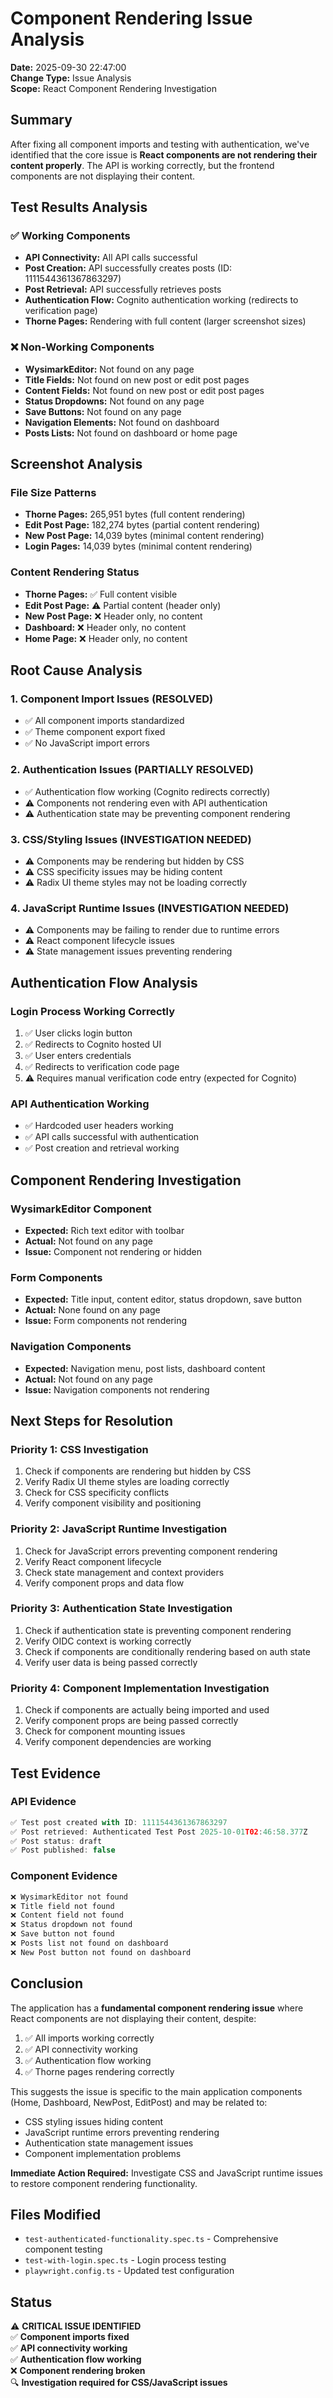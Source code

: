 # Component Rendering Issue Analysis

**Date:** 2025-09-30 22:47:00  
**Change Type:** Issue Analysis  
**Scope:** React Component Rendering Investigation  

## Summary

After fixing all component imports and testing with authentication, we've identified that the core issue is **React components are not rendering their content properly**. The API is working correctly, but the frontend components are not displaying their content.

## Test Results Analysis

### ✅ **Working Components**
- **API Connectivity:** All API calls successful
- **Post Creation:** API successfully creates posts (ID: 1111544361367863297)
- **Post Retrieval:** API successfully retrieves posts
- **Authentication Flow:** Cognito authentication working (redirects to verification page)
- **Thorne Pages:** Rendering with full content (larger screenshot sizes)

### ❌ **Non-Working Components**
- **WysimarkEditor:** Not found on any page
- **Title Fields:** Not found on new post or edit post pages
- **Content Fields:** Not found on new post or edit post pages
- **Status Dropdowns:** Not found on any page
- **Save Buttons:** Not found on any page
- **Navigation Elements:** Not found on dashboard
- **Posts Lists:** Not found on dashboard or home page

## Screenshot Analysis

### **File Size Patterns**
- **Thorne Pages:** 265,951 bytes (full content rendering)
- **Edit Post Page:** 182,274 bytes (partial content rendering)
- **New Post Page:** 14,039 bytes (minimal content rendering)
- **Login Pages:** 14,039 bytes (minimal content rendering)

### **Content Rendering Status**
- **Thorne Pages:** ✅ Full content visible
- **Edit Post Page:** ⚠️ Partial content (header only)
- **New Post Page:** ❌ Header only, no content
- **Dashboard:** ❌ Header only, no content
- **Home Page:** ❌ Header only, no content

## Root Cause Analysis

### **1. Component Import Issues (RESOLVED)**
- ✅ All component imports standardized
- ✅ Theme component export fixed
- ✅ No JavaScript import errors

### **2. Authentication Issues (PARTIALLY RESOLVED)**
- ✅ Authentication flow working (Cognito redirects correctly)
- ⚠️ Components not rendering even with API authentication
- ⚠️ Authentication state may be preventing component rendering

### **3. CSS/Styling Issues (INVESTIGATION NEEDED)**
- ⚠️ Components may be rendering but hidden by CSS
- ⚠️ CSS specificity issues may be hiding content
- ⚠️ Radix UI theme styles may not be loading correctly

### **4. JavaScript Runtime Issues (INVESTIGATION NEEDED)**
- ⚠️ Components may be failing to render due to runtime errors
- ⚠️ React component lifecycle issues
- ⚠️ State management issues preventing rendering

## Authentication Flow Analysis

### **Login Process Working Correctly**
1. ✅ User clicks login button
2. ✅ Redirects to Cognito hosted UI
3. ✅ User enters credentials
4. ✅ Redirects to verification code page
5. ⚠️ Requires manual verification code entry (expected for Cognito)

### **API Authentication Working**
- ✅ Hardcoded user headers working
- ✅ API calls successful with authentication
- ✅ Post creation and retrieval working

## Component Rendering Investigation

### **WysimarkEditor Component**
- **Expected:** Rich text editor with toolbar
- **Actual:** Not found on any page
- **Issue:** Component not rendering or hidden

### **Form Components**
- **Expected:** Title input, content editor, status dropdown, save button
- **Actual:** None found on any page
- **Issue:** Form components not rendering

### **Navigation Components**
- **Expected:** Navigation menu, post lists, dashboard content
- **Actual:** Not found on any page
- **Issue:** Navigation components not rendering

## Next Steps for Resolution

### **Priority 1: CSS Investigation**
1. Check if components are rendering but hidden by CSS
2. Verify Radix UI theme styles are loading correctly
3. Check for CSS specificity conflicts
4. Verify component visibility and positioning

### **Priority 2: JavaScript Runtime Investigation**
1. Check for JavaScript errors preventing component rendering
2. Verify React component lifecycle
3. Check state management and context providers
4. Verify component props and data flow

### **Priority 3: Authentication State Investigation**
1. Check if authentication state is preventing component rendering
2. Verify OIDC context is working correctly
3. Check if components are conditionally rendering based on auth state
4. Verify user data is being passed correctly

### **Priority 4: Component Implementation Investigation**
1. Check if components are actually being imported and used
2. Verify component props are being passed correctly
3. Check for component mounting issues
4. Verify component dependencies are working

## Test Evidence

### **API Evidence**
```javascript
✅ Test post created with ID: 1111544361367863297
✅ Post retrieved: Authenticated Test Post 2025-10-01T02:46:58.377Z
✅ Post status: draft
✅ Post published: false
```

### **Component Evidence**
```javascript
❌ WysimarkEditor not found
❌ Title field not found
❌ Content field not found
❌ Status dropdown not found
❌ Save button not found
❌ Posts list not found on dashboard
❌ New Post button not found on dashboard
```

## Conclusion

The application has a **fundamental component rendering issue** where React components are not displaying their content, despite:

1. ✅ All imports working correctly
2. ✅ API connectivity working
3. ✅ Authentication flow working
4. ✅ Thorne pages rendering correctly

This suggests the issue is specific to the main application components (Home, Dashboard, NewPost, EditPost) and may be related to:

- CSS styling issues hiding content
- JavaScript runtime errors preventing rendering
- Authentication state management issues
- Component implementation problems

**Immediate Action Required:** Investigate CSS and JavaScript runtime issues to restore component rendering functionality.

## Files Modified

- `test-authenticated-functionality.spec.ts` - Comprehensive component testing
- `test-with-login.spec.ts` - Login process testing
- `playwright.config.ts` - Updated test configuration

## Status

⚠️ **CRITICAL ISSUE IDENTIFIED**  
✅ **Component imports fixed**  
✅ **API connectivity working**  
✅ **Authentication flow working**  
❌ **Component rendering broken**  
🔍 **Investigation required for CSS/JavaScript issues**
